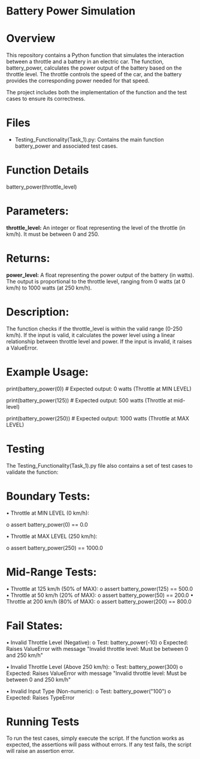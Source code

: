 # Battery Power Simulation

# Overview
This repository contains a Python function that simulates the interaction between a throttle and a battery in an electric car. The function, battery_power, calculates the power output of the battery based on the throttle level. The throttle controls the speed of the car, and the battery provides the corresponding power needed for that speed.

The project includes both the implementation of the function and the test cases to ensure its correctness.

# Files
- Testing_Functionality(Task_1).py: Contains the main function battery_power and associated test cases.

# Function Details
battery_power(throttle_level)

# Parameters:
**throttle_level:** An integer or float representing the level of the throttle (in km/h). It must be between 0 and 250.

# Returns:
**power_level:** A float representing the power output of the battery (in watts). The output is proportional to the throttle level, ranging from 0 watts (at 0 km/h) to 1000 watts (at 250 km/h).

# Description:

The function checks if the throttle_level is within the valid range (0-250 km/h). If the input is valid, it calculates the power level using a linear relationship between throttle level and power. If the input is invalid, it raises a ValueError.

# Example Usage:
print(battery_power(0))      # Expected output: 0 watts (Throttle at MIN LEVEL)

print(battery_power(125))    # Expected output: 500 watts (Throttle at mid-level)

print(battery_power(250))    # Expected output: 1000 watts (Throttle at MAX LEVEL)

# Testing
The Testing_Functionality(Task_1).py file also contains a set of test cases to validate the function:

# Boundary Tests:
•	Throttle at MIN LEVEL (0 km/h): 

  o	assert battery_power(0) == 0.0
  
•	Throttle at MAX LEVEL (250 km/h): 

  o	assert battery_power(250) == 1000.0
  

# Mid-Range Tests:
•	Throttle at 125 km/h (50% of MAX): 
  o	assert battery_power(125) == 500.0
•	Throttle at 50 km/h (20% of MAX): 
  o	assert battery_power(50) == 200.0
•	Throttle at 200 km/h (80% of MAX): 
  o	assert battery_power(200) == 800.0

# Fail States:
•	Invalid Throttle Level (Negative):
o Test: battery_power(-10)
o Expected: Raises ValueError with message "Invalid throttle level: Must be between 0 and 250 km/h"

•	Invalid Throttle Level (Above 250 km/h):
  o	Test: battery_power(300)
  o	Expected: Raises ValueError with message "Invalid throttle level: Must be between 0 and 250 km/h"

•	Invalid Input Type (Non-numeric):
  o	Test: battery_power("100")
  o	Expected: Raises TypeError

# Running Tests
To run the test cases, simply execute the script. If the function works as expected, the assertions will pass without errors. If any test fails, the script will raise an assertion error.

